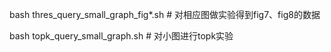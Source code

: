 bash thres_query_small_graph_fig*.sh # 对相应图做实验得到fig7、fig8的数据

bash topk_query_small_graph.sh # 对小图进行topk实验